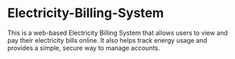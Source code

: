 # Electricity-Billing-System
This is a web-based Electricity Billing System that allows users to view and pay their electricity bills online. It also helps track energy usage and provides a simple, secure way to manage accounts.
